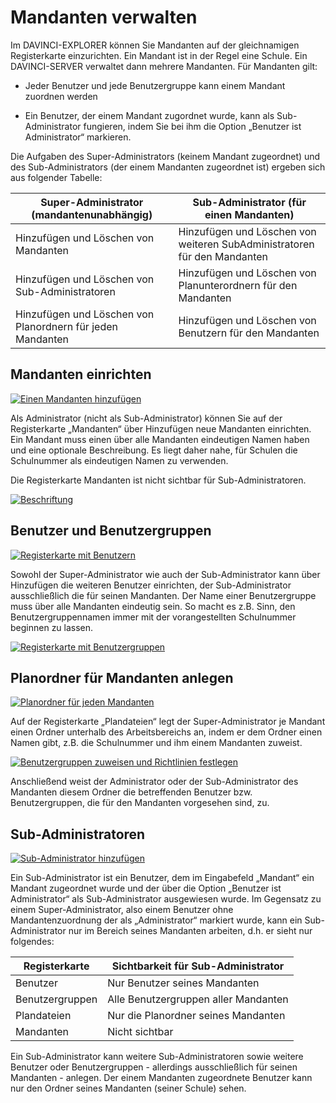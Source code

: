# Mandanten verwalten

Im DAVINCI-EXPLORER können Sie Mandanten auf der gleichnamigen Registerkarte einzurichten. Ein Mandant ist in der Regel eine Schule. Ein DAVINCI-SERVER verwaltet dann mehrere Mandanten. Für Mandanten gilt:

* Jeder Benutzer und jede Benutzergruppe kann einem Mandant zuordnen werden

* Ein Benutzer, der einem Mandant zugordnet wurde, kann als Sub-Administrator fungieren, indem Sie bei ihm die Option „Benutzer ist Administrator“ markieren.

Die Aufgaben des Super-Administrators (keinem Mandant zugeordnet) und des Sub-Administrators (der einem Mandanten zugeordnet ist) ergeben sich aus folgender Tabelle:

| Super-Administrator (mandantenunabhängig) | Sub-Administrator (für einen Mandanten) |
| --- | --- |
| Hinzufügen und Löschen von Mandanten | Hinzufügen und Löschen von weiteren SubAdministratoren für den Mandanten |
| Hinzufügen und Löschen von Sub-Administratoren | Hinzufügen und Löschen von Planunterordnern für den Mandanten |
| Hinzufügen und Löschen von Planordnern für jeden Mandanten | Hinzufügen und Löschen von Benutzern für den Mandanten |

## Mandanten einrichten

[![Einen Mandanten hinzufügen][1]][1] 

Als Administrator (nicht als Sub-Administrator) können Sie auf der Registerkarte „Mandanten“ über Hinzufügen neue Mandanten einrichten. Ein Mandant muss einen über alle Mandanten eindeutigen Namen haben und eine optionale Beschreibung. Es liegt daher nahe, für Schulen die Schulnummer als eindeutigen Namen zu verwenden.

Die Registerkarte Mandanten ist nicht sichtbar für Sub-Administratoren.

[![Beschriftung][2]][2] 

## Benutzer und Benutzergruppen

[![Registerkarte mit Benutzern][3]][3] 

Sowohl der Super-Administrator wie auch der Sub-Administrator kann über Hinzufügen die weiteren Benutzer einrichten, der Sub-Administrator ausschließlich die für seinen Mandanten. Der Name einer Benutzergruppe muss über alle Mandanten eindeutig sein. So macht es z.B. Sinn, den Benutzergruppennamen immer mit der vorangestellten Schulnummer beginnen zu lassen.

[![Registerkarte mit Benutzergruppen][4]][4] 

## Planordner für Mandanten anlegen

[![Planordner für jeden Mandanten][5]][5]

Auf der Registerkarte „Plandateien“ legt der Super-Administrator je Mandant einen Ordner unterhalb des Arbeitsbereichs an, indem er dem Ordner einen Namen gibt, z.B. die Schulnummer und ihm einem Mandanten zuweist.

[![Benutzergruppen zuweisen und Richtlinien festlegen][6]][6] 

Anschließend weist der Administrator oder der Sub-Administrator des Mandanten diesem Ordner die betreffenden Benutzer bzw. Benutzergruppen, die für den Mandanten vorgesehen sind, zu.

## Sub-Administratoren

[![Sub-Administrator hinzufügen][7]][7] 

Ein Sub-Administrator ist ein Benutzer, dem im Eingabefeld „Mandant“ ein Mandant zugeordnet wurde und der über die Option „Benutzer ist Administrator“ als Sub-Administrator ausgewiesen wurde. Im Gegensatz zu einem Super-Administrator, also einem Benutzer ohne Mandantenzuordnung der als „Administrator“ markiert wurde, kann ein Sub-Administrator nur im Bereich seines Mandanten arbeiten, d.h. er sieht nur folgendes:

| Registerkarte | Sichtbarkeit für Sub-Administrator |
| --- | --- |
| Benutzer | Nur Benutzer seines Mandanten |
| Benutzergruppen | Alle Benutzergruppen aller Mandanten |
| Plandateien | Nur die Planordner seines Mandanten |
| Mandanten | Nicht sichtbar |

Ein Sub-Administrator kann weitere Sub-Administratoren sowie weitere Benutzer oder Benutzergruppen - allerdings ausschließlich für seinen Mandanten - anlegen. Der einem Mandanten zugeordnete Benutzer kann nur den Ordner seines Mandanten (seiner Schule) sehen.

[1]:/assets/images/server/server40.png
[2]:/assets/images/server/server41.png
[3]:/assets/images/server/server42.png
[4]:/assets/images/server/server43.png
[5]:/assets/images/server/server44.png
[6]:/assets/images/server/Server45.png
[7]:/assets/images/server/server46.png